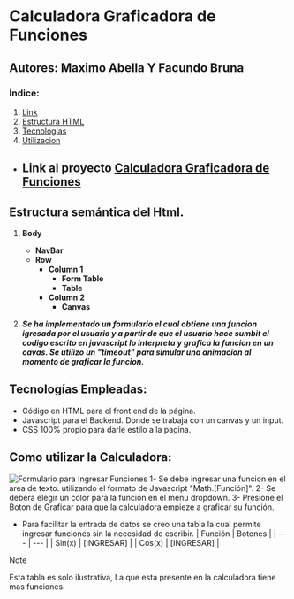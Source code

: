 # Calculadora Graficadora de Funciones
## Autores: Maximo Abella Y Facundo Bruna

### Índice: 

1. [Link](#link-al-proyecto-cacluladora-graficadora-de-funciones)
2. [Estructura HTML](#estructura-semantica-del-html)
3. [Tecnologias](#tecnologias-empleadas)
4. [Utilizacion](#como-utilizar-la-calculadora)




- ## Link al proyecto [Calculadora Graficadora de Funciones](https://ucc-labcompu2.github.io/proyecto2024-bruna-abella/)



## Estructura semántica del Html.
1. **Body**
   - **NavBar**
   - **Row**
     - **Column 1**
       - **Form Table**
       - **Table**
     - **Column 2**
       - **Canvas**

2. ***Se ha implementado un formulario el cual obtiene una funcion igresada por el usuario y a partir de que el usuario hace sumbit el codigo escrito en javascript lo interpreta y grafica la funcion en un cavas. Se utilizo un "timeout" para simular una animacion al momento de graficar la funcion.***


## Tecnologías Empleadas:
 - Código en HTML para el front end de la página.
 - Javascript para el Backend. Donde se trabaja con un canvas y un input.
 - CSS 100% propio para darle estilo a la pagina.

<a name="util"></a>
## Como utilizar la Calculadora: 
   ![Formulario para Ingresar Funciones](https://imgur.com/a/PPRguvW)
   1- Se debe ingresar una funcion en el area de texto. utilizando el formato de Javascript "Math.[Función]".
   2- Se debera elegir un color para la función en el menu dropdown.
   3- Presione el Boton de Graficar para que la calculadora empieze a graficar su función.

   - Para facilitar la entrada de datos se creo una tabla la cual permite ingresar funciones sin la necesidad de escribir.
     | Función  | Botones |
     | --- | --- |
     | Sin(x)  | [INGRESAR]  |
     | Cos(x)  | [INGRESAR]  |

> [!NOTE]
> Esta tabla es solo ilustrativa, La que esta presente en la calculadora tiene mas funciones.
